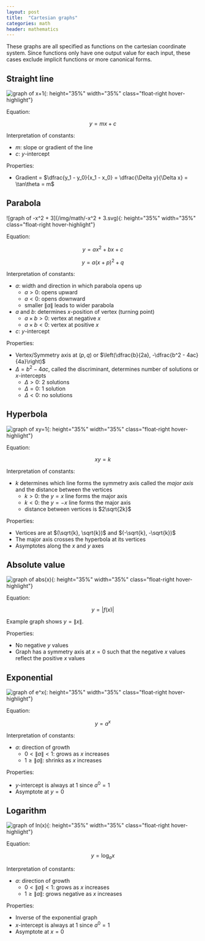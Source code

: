 ```yaml
---
layout: post
title:  "Cartesian graphs"
categories: math
header: mathematics
---
```


These graphs are all specified as functions on the cartesian coordinate system. Since functions only have one output value for each input, these cases exclude implicit functions or more canonical forms.

<!--
Inverse

$x$ is the independent variable
$y$ is the dependent variable
-->

## Straight line

![graph of x+1](/img/math/x+1.svg){: height="35%" width="35%" class="float-right hover-highlight"}

Equation:

$$y = mx + c$$

Interpretation of constants:

- $m$: slope or gradient of the line
- $c$: $y$-intercept

Properties:

- Gradient = $\dfrac{y_1 - y_0}{x_1 - x_0} = \dfrac{\Delta y}{\Delta x} = \tan\theta = m$

## Parabola

![graph of -x^2 + 3](/img/math/-x^2 + 3.svg){: height="35%" width="35%" class="float-right hover-highlight"}

Equation:

$$y = ax^2 + bx + c$$

$$y = a(x + p)^2 + q$$

Interpretation of constants:

- $a$: width and direction in which parabola opens up
  - $a > 0$: opens upward
  - $a < 0$: opens downward
  - smaller $\|a\|$ leads to wider parabola
- $a$ and $b$: determines $x$-position of vertex (turning point)
  - $a\times b > 0$: vertex at negative $x$
  - $a\times b < 0$: vertex at positive $x$
- $c$: $y$-intercept

Properties:

- Vertex/Symmetry axis at $(p,q)$ or $\left(\dfrac{b}{2a}, -\dfrac{b^2 - 4ac}{4a}\right)$
- $\Delta = b^2 - 4ac$, called the discriminant, determines number of solutions or $x$-intercepts
  - $\Delta > 0$: 2 solutions
  - $\Delta = 0$: 1 solution
  - $\Delta < 0$: no solutions

## Hyperbola

![graph of xy=1](/img/math/xy=1.svg){: height="35%" width="35%" class="float-right hover-highlight"}

Equation:

$$xy = k$$

Interpretation of constants:

- $k$ determines which line forms the symmetry axis called the *major axis* and the distance between the vertices
  - $k > 0$: the $y = x$ line forms the major axis
  - $k < 0$: the $y = -x$ line forms the major axis
  - distance between vertices is $2\sqrt{2k}$

Properties:

- Vertices are at $(\sqrt{k}, \sqrt{k})$ and $(-\sqrt{k}, -\sqrt{k})$
- The major axis crosses the hyperbola at its vertices
- Asymptotes along the $x$ and $y$ axes

## Absolute value

![graph of abs(x)](/img/math/abs(x).svg){: height="35%" width="35%" class="float-right hover-highlight"}

Equation:

$$y = \left|f(x)\right|$$

Example graph shows $y = \|x\|$.

Properties:

- No negative $y$ values
- Graph has a symmetry axis at $x = 0$ such that the negative $x$ values reflect the positive $x$ values

## Exponential

![graph of e^x](/img/math/e^x.svg){: height="35%" width="35%" class="float-right hover-highlight"}

Equation:

$$y = a^x$$

Interpretation of constants:

- $a$: direction of growth
  - $0 < \|a\| < 1$: grows as $x$ increases
  - $1 \geq \|a\|$: shrinks as $x$ increases

Properties:

- $y$-intercept is always at 1 since $a^0 = 1$
- Asymptote at $y = 0$

## Logarithm

![graph of ln(x)](/img/math/ln(x).svg){: height="35%" width="35%" class="float-right hover-highlight"}

Equation:

$$y = \log_ax$$

Interpretation of constants:

- $a$: direction of growth
  - $0 < \|a\| < 1$: grows as $x$ increases
  - $1 \geq \|a\|$: grows negative as $x$ increases

Properties:

- Inverse of the exponential graph
- $x$-intercept is always at 1 since $a^0 = 1$
- Asymptote at $x = 0$
